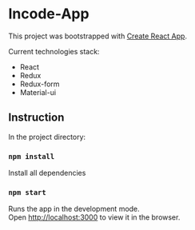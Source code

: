 # Incode-App

This project was bootstrapped with [Create React App](https://github.com/facebookincubator/create-react-app).

Current technologies stack:
* React
* Redux
* Redux-form
* Material-ui

## Instruction

In the project directory:

### `npm install`
Install all dependencies

### `npm start`
Runs the app in the development mode.<br>
Open [http://localhost:3000](http://localhost:3000) to view it in the browser.